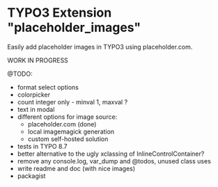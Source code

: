 # TYPO3 Extension "placeholder_images"
Easily add placeholder images in TYPO3 using placeholder.com.

WORK IN PROGRESS

@TODO:
- format select options
- colorpicker
- count integer only - minval 1, maxval ?
- text in modal
- different options for image source:
    - placeholder.com (done)
    - local imagemagick generation
    - custom self-hosted solution 
- tests in TYPO 8.7
- better alternative to the ugly xclassing of InlineControlContainer?
- remove any console.log, var_dump and @todos, unused class uses
- write readme and doc (with nice images)
- packagist